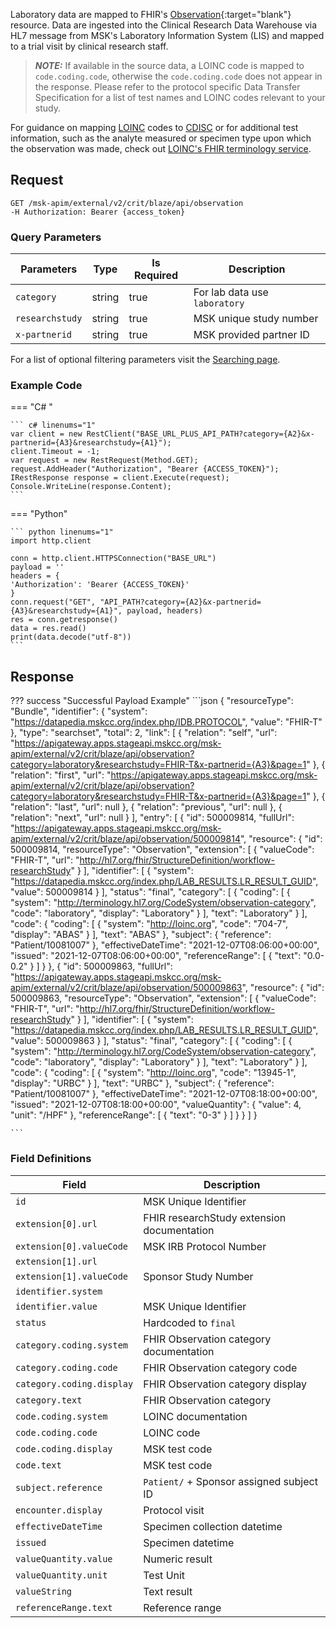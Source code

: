 Laboratory data are mapped to FHIR's [Observation](http://hl7.org/fhir/2021Mar/observation.html){:target="blank"} resource. Data are ingested into the Clinical Research Data Warehouse via HL7 message from MSK's Laboratory Information System (LIS) and mapped to a trial visit by clinical research staff.

> **_NOTE:_** If available in the source data, a LOINC code is mapped to `code.coding.code`, otherwise the `code.coding.code` does not appear in the response. Please refer to the protocol specific Data Transfer Specification for a list of test names and LOINC codes relevant to your study.

For guidance on mapping [LOINC](https://www.cdisc.org/kb/articles/loinc-and-sdtm) codes to [CDISC](https://datascience.cancer.gov/resources/cancer-vocabulary/cdisc-terminology) or for additional test information, such as the analyte measured or specimen type upon which the observation was made, check out [LOINC's FHIR terminology service](https://loinc.org/fhir/). 


## Request
```
GET /msk-apim/external/v2/crit/blaze/api/observation
-H Authorization: Bearer {access_token} 
```
### Query Parameters
| Parameters      | Type   | Is Required | Description                   |
| --------------- | ------ | ----------- | ----------------------------- |
| `category`      | string | true        | For lab data use `laboratory` |
| `researchstudy` | string | true        | MSK unique study number       |
| `x-partnerid`   | string | true        | MSK provided partner ID       |

For a list of optional filtering parameters visit the [Searching page](/searching).

### Example Code

=== "C# "

    ``` c# linenums="1"
    var client = new RestClient("BASE_URL_PLUS_API_PATH?category={A2}&x-partnerid={A3}&researchstudy={A1}");
    client.Timeout = -1;
    var request = new RestRequest(Method.GET);
    request.AddHeader("Authorization", "Bearer {ACCESS_TOKEN}");
    IRestResponse response = client.Execute(request);
    Console.WriteLine(response.Content);
    ```

=== "Python"

    ``` python linenums="1"
    import http.client

    conn = http.client.HTTPSConnection("BASE_URL")
    payload = ''
    headers = {
    'Authorization': 'Bearer {ACCESS_TOKEN}'
    }
    conn.request("GET", "API_PATH?category={A2}&x-partnerid={A3}&researchstudy={A1}", payload, headers)
    res = conn.getresponse()
    data = res.read()
    print(data.decode("utf-8"))
    ```

## Response

??? success "Successful Payload Example"
    ```json
      {
        "resourceType": "Bundle",
        "identifier": {
            "system": "https://datapedia.mskcc.org/index.php/IDB.PROTOCOL",
            "value": "FHIR-T"
        },
        "type": "searchset",
        "total": 2,
        "link": [
            {
                "relation": "self",
                "url": "https://apigateway.apps.stageapi.mskcc.org/msk-apim/external/v2/crit/blaze/api/observation?category=laboratory&researchstudy=FHIR-T&x-partnerid={A3}&page=1"
            },
            {   
                "relation": "first",
                "url": "https://apigateway.apps.stageapi.mskcc.org/msk-apim/external/v2/crit/blaze/api/observation?category=laboratory&researchstudy=FHIR-T&x-partnerid={A3}&page=1"
            },
            {
                "relation": "last",
                "url": null
            },
            {
                "relation": "previous",
                "url": null
            },
            {
                "relation": "next",
                "url": null
            }
            ],
    "entry": [
        {
            "id": 500009814,
            "fullUrl": "https://apigateway.apps.stageapi.mskcc.org/msk-apim/external/v2/crit/blaze/api/observation/500009814",
            "resource": {
                "id": 500009814,
                "resourceType": "Observation",
                "extension": [
                    {
                        "valueCode": "FHIR-T",
                        "url": "http://hl7.org/fhir/StructureDefinition/workflow-researchStudy"
                    }
                ],
                "identifier": [
                    {
                        "system": "https://datapedia.mskcc.org/index.php/LAB_RESULTS.LR_RESULT_GUID",
                        "value": 500009814
                    }
                ],
                "status": "final",
                "category": [
                    {
                        "coding": [
                            {
                                "system": "http://terminology.hl7.org/CodeSystem/observation-category",
                                "code": "laboratory",
                                "display": "Laboratory"
                            }
                        ],
                        "text": "Laboratory"
                    }
                ],
                "code": {
                    "coding": [
                        {
                            "system": "http://loinc.org",
                            "code": "704-7",
                            "display": "ABAS"
                        }
                    ],
                    "text": "ABAS"
                },
                "subject": {
                    "reference": "Patient/10081007"
                },
                "effectiveDateTime": "2021-12-07T08:06:00+00:00",
                "issued": "2021-12-07T08:06:00+00:00",
                "referenceRange": [
                    {
                        "text": "0.0-0.2"
                    }
                ]
            }
        },
        {
            "id": 500009863,
            "fullUrl": "https://apigateway.apps.stageapi.mskcc.org/msk-apim/external/v2/crit/blaze/api/observation/500009863",
            "resource": {
                "id": 500009863,
                "resourceType": "Observation",
                "extension": [
                    {
                        "valueCode": "FHIR-T",
                        "url": "http://hl7.org/fhir/StructureDefinition/workflow-researchStudy"
                    }
                ],
                "identifier": [
                    {
                        "system": "https://datapedia.mskcc.org/index.php/LAB_RESULTS.LR_RESULT_GUID",
                        "value": 500009863
                    }
                ],
                "status": "final",
                "category": [
                    {
                        "coding": [
                            {
                                "system": "http://terminology.hl7.org/CodeSystem/observation-category",
                                "code": "laboratory",
                                "display": "Laboratory"
                            }
                        ],
                        "text": "Laboratory"
                    }
                ],
                "code": {
                    "coding": [
                        {
                            "system": "http://loinc.org",
                            "code": "13945-1",
                            "display": "URBC"
                        }
                    ],
                    "text": "URBC"
                },
                "subject": {
                    "reference": "Patient/10081007"
                },
                "effectiveDateTime": "2021-12-07T08:18:00+00:00",
                "issued": "2021-12-07T08:18:00+00:00",
                "valueQuantity": {
                    "value": 4,
                    "unit": "/HPF"
                },
                "referenceRange": [
                    {
                        "text": "0-3"
                    }
                ]
            }
        }
    ]
    }
  
    ```
### Field Definitions

| Field                      | Description                                |
| -------------------------- | ------------------------------------------ |
| `id`                       | MSK Unique Identifier                      |
| `extension[0].url`         | FHIR researchStudy extension documentation |
| `extension[0].valueCode`   | MSK IRB Protocol Number                    |
| `extension[1].url`         |                                            |
| `extension[1].valueCode`   | Sponsor Study Number                       |
| `identifier.system`        |                                            |
| `identifier.value`         | MSK Unique Identifier                      |
| `status`                   | Hardcoded to `final`                       |
| `category.coding.system`   | FHIR Observation category documentation    |
| `category.coding.code`     | FHIR Observation category code             |
| `category.coding.display`  | FHIR Observation category display          |
| `category.text`            | FHIR Observation category                  |
| `code.coding.system`       | LOINC documentation                        |
| `code.coding.code`         | LOINC code                                 |
| `code.coding.display`      | MSK test code                              |
| `code.text`                | MSK test code                              |
| `subject.reference`        | `Patient/` + Sponsor assigned subject ID   |
| `encounter.display`        | Protocol visit                             |
| `effectiveDateTime`        | Specimen collection datetime               |
| `issued`                   | Specimen datetime                          |
| `valueQuantity.value`      | Numeric result                             |
| `valueQuantity.unit`       | Test Unit                                  |
| `valueString`              | Text result                                |
| `referenceRange.text`      | Reference range                            |
